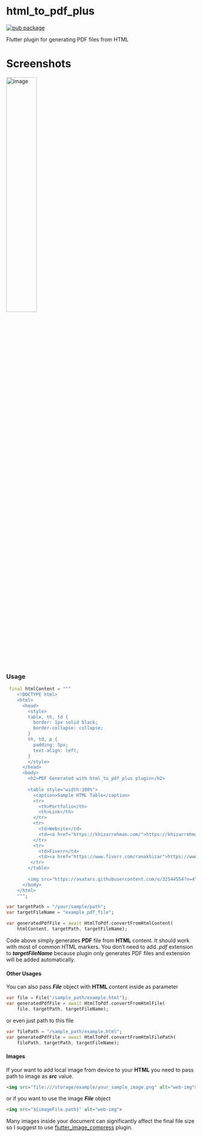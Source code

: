 # html_to_pdf_plus
<!---Html to PDF Flutter--->
[![pub package](https://img.shields.io/pub/v/html_to_pdf_plus.svg)](https://pub.dartlang.org/packages/html_to_pdf_plus)

Flutter plugin for generating PDF files from HTML
<!---Html to PDF Flutter--->
# Screenshots
<!---Html to PDF Flutter--->
<img src="https://raw.githubusercontent.com/khizar1556/html_to_pdf_plus/main/Screenshot_20231227_235800.png" alt="image" width="40%" height="auto">

### Usage
<!---Html to PDF Flutter--->
```dart
 final htmlContent = """
    <!DOCTYPE html>
    <html>
      <head>
        <style>
        table, th, td {
          border: 1px solid black;
          border-collapse: collapse;
        }
        th, td, p {
          padding: 5px;
          text-align: left;
        }
        </style>
      </head>
      <body>
        <h2>PDF Generated with html_to_pdf_plus plugin</h2>
        
        <table style="width:100%">
          <caption>Sample HTML Table</caption>
          <tr>
            <th>Portfolio</th>
            <th>Link</th>
          </tr>
          <tr>
            <td>Website</td>
            <td><a href="https://khizarrehman.com/">https://khizarrehman.com/</a></td>
          </tr>
          <tr>
            <td>Fiverr</td>
            <td><a href="https://www.fiverr.com/ranakhizar">https://www.fiverr.com/ranakhizar</a></td>
         </tr>
        </table>
        
        <img src="https://avatars.githubusercontent.com/u/32544554?v=4" alt="web-img">
      </body>
    </html>
    """;

var targetPath = "/your/sample/path";
var targetFileName = "example_pdf_file";

var generatedPdfFile = await HtmlToPdf.convertFromHtmlContent(
    htmlContent, targetPath, targetFileName);
```
<!---Html to PDF Flutter--->
Code above simply generates **PDF** file from **HTML** content. It should work with most of common HTML markers. You don’t need to add *.pdf* extension to ***targetFileName*** because plugin only generates PDF files and extension will be added automatically.
#### Other Usages
<!---Html to PDF Flutter--->
You can also pass ***File*** object with **HTML** content inside as parameter
```dart
var file = File("/sample_path/example.html");
var generatedPdfFile = await HtmlToPdf.convertFromHtmlFile(
    file, targetPath, targetFileName);
```

or even just path to this file
```dart
var filePath = "/sample_path/example.html";
var generatedPdfFile = await HtmlToPdf.convertFromHtmlFilePath(
    filePath, targetPath, targetFileName);
```

#### Images
<!---Html to PDF Flutter--->
If your want to add local image from device to your **HTML** you need to pass path to image as ***src*** value.

```html
<img src="file:///storage/example/your_sample_image.png" alt="web-img">
```
or if you want to use the image ***File*** object
```html
<img src="${imageFile.path}" alt="web-img">
```

Many images inside your document can significantly affect the final file size so I suggest to use [flutter_image_compress](https://github.com/OpenFlutter/flutter_image_compress) plugin.
<!---Html to PDF Flutter--->


